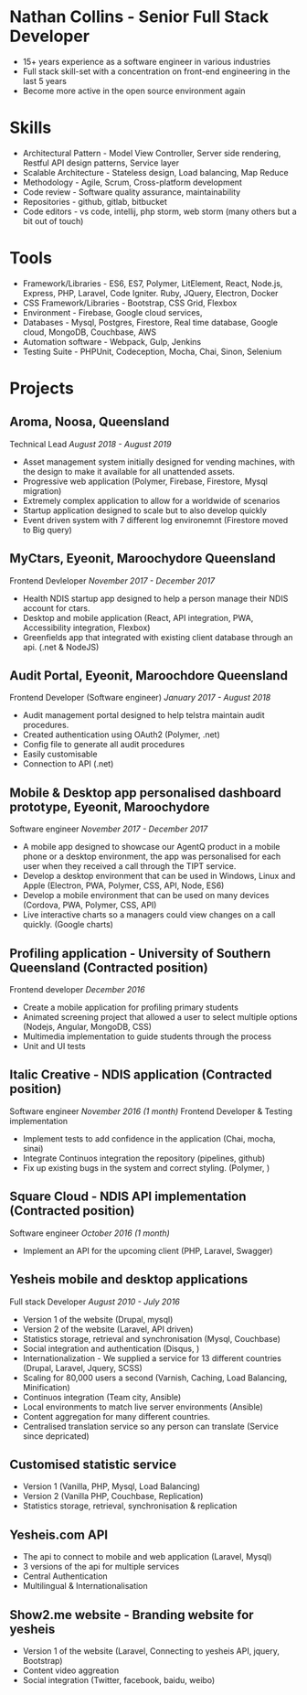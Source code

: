 # Nathan Collins - Senior Full Stack Developer

- 15+ years experience as a software engineer in various industries
- Full stack skill-set with a concentration on front-end engineering in the last 5 years
- Become more active in the open source environment again

# Skills

- Architectural Pattern - Model View Controller, Server side rendering, Restful API design patterns, Service layer
- Scalable Architecture - Stateless design, Load balancing, Map Reduce
- Methodology - Agile, Scrum, Cross-platform development
- Code review - Software quality assurance, maintainability
- Repositories - github, gitlab, bitbucket
- Code editors - vs code, intellij, php storm, web storm (many others but a bit out of touch)

# Tools

- Framework/Libraries - ES6, ES7, Polymer, LitElement, React, Node.js, Express, PHP, Laravel, Code Igniter. Ruby, JQuery, Electron, Docker
- CSS Framework/Libraries - Bootstrap, CSS Grid, Flexbox
- Environment - Firebase, Google cloud services,
- Databases - Mysql, Postgres, Firestore, Real time database, Google cloud, MongoDB, Couchbase, AWS
- Automation software - Webpack, Gulp, Jenkins
- Testing Suite - PHPUnit, Codeception, Mocha, Chai, Sinon, Selenium

# Projects

## Aroma, Noosa, Queensland

Technical Lead
_August 2018 - August 2019_

- Asset management system initially designed for vending machines, with the design to make it available for all unattended assets.
- Progressive web application (Polymer, Firebase, Firestore, Mysql migration)
- Extremely complex application to allow for a worldwide of scenarios
- Startup application designed to scale but to also develop quickly
- Event driven system with 7 different log environemnt (Firestore moved to Big query)

## MyCtars, Eyeonit, Maroochydore Queensland

Frontend Devleloper
_November 2017 - December 2017_

- Health NDIS startup app designed to help a person manage their NDIS account for ctars.
- Desktop and mobile application (React, API integration, PWA, Accessibility integration, Flexbox)
- Greenfields app that integrated with existing client database through an api. (.net & NodeJS)

## Audit Portal, Eyeonit, Maroochdore Queensland

Frontend Developer (Software engineer)
_January 2017 - August 2018_

- Audit management portal designed to help telstra maintain audit procedures.
- Created authentication using OAuth2 (Polymer, .net)
- Config file to generate all audit procedures
- Easily customisable
- Connection to API (.net)

## Mobile & Desktop app personalised dashboard prototype, Eyeonit, Maroochydore

Software engineer
_November 2017 - December 2017_

- A mobile app designed to showcase our AgentQ product in a mobile phone or a desktop environment, the app was personalised for each user when they received a call through the TIPT service.
- Develop a desktop environment that can be used in Windows, Linux and Apple (Electron, PWA, Polymer, CSS, API, Node, ES6)
- Develop a mobile environment that can be used on many devices (Cordova, PWA, Polymer, CSS, API)
- Live interactive charts so a managers could view changes on a call quickly. (Google charts)

## Profiling application - University of Southern Queensland (Contracted position)

Frontend developer
_December 2016_

- Create a mobile application for profiling primary students
- Animated screening project that allowed a user to select multiple options (Nodejs, Angular, MongoDB, CSS)
- Multimedia implementation to guide students through the process
- Unit and UI tests

## Italic Creative - NDIS application (Contracted position)

Software engineer
_November 2016 (1 month)_
Frontend Developer & Testing implementation

- Implement tests to add confidence in the application (Chai, mocha, sinai)
- Integrate Continuos integration the repository (pipelines, github)
- Fix up existing bugs in the system and correct styling. (Polymer, )

## Square Cloud - NDIS API implementation (Contracted position)

Software engineer
_October 2016 (1 month)_

- Implement an API for the upcoming client (PHP, Laravel, Swagger)

## Yesheis mobile and desktop applications

Full stack Developer
_August 2010 - July 2016_

- Version 1 of the website (Drupal, mysql)
- Version 2 of the website (Laravel, API driven)
- Statistics storage, retrieval and synchronisation (Mysql, Couchbase)
- Social integration and authentication (Disqus, )
- Internationalization - We supplied a service for 13 different countries (Drupal, Laravel, Jquery, SCSS)
- Scaling for 80,000 users a second (Varnish, Caching, Load Balancing, Minification)
- Continuos integration (Team city, Ansible)
- Local environments to match live server environments (Ansible)
- Content aggregation for many different countries.
- Centralised translation service so any person can translate (Service since depricated)

## Customised statistic service

- Version 1 (Vanilla, PHP, Mysql, Load Balancing)
- Version 2 (Vanilla PHP, Couchbase, Replication)
- Statistics storage, retrieval, synchronisation & replication

## Yesheis.com API

- The api to connect to mobile and web application (Laravel, Mysql)
- 3 versions of the api for multiple services
- Central Authentication
- Multilingual & Internationalisation

## Show2.me website - Branding website for yesheis

- Version 1 of the website (Laravel, Connecting to yesheis API, jquery, Bootstrap)
- Content video aggreation
- Social integration (Twitter, facebook, baidu, weibo)
